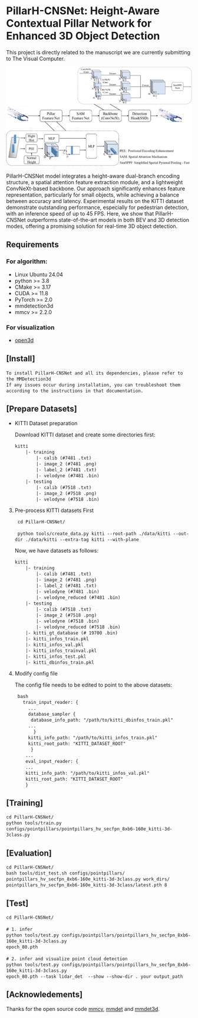 PillarH-CNSNet: Height-Aware Contextual Pillar Network for Enhanced 3D Object Detection
=======
This project is directly related to the manuscript we are currently submitting to The Visual Computer.


![](./figures/结构图.png)


PillarH-CNSNet model integrates a height-aware dual-branch encoding structure, a spatial attention feature extraction module, and a lightweight ConvNeXt-based backbone. Our approach significantly enhances feature representation, particularly for small objects, while achieving a balance between accuracy and latency. Experimental results on the KITTI dataset demonstrate outstanding performance, especially for pedestrian detection, with an inference speed of up to 45 FPS. Here, we show that PillarH-CNSNet outperforms state-of-the-art models in both BEV and 3D detection modes, offering a promising solution for real-time 3D object detection.

## Requirements 

### For algorithm: 
* Linux Ubuntu 24.04
* python >= 3.8
* CMake  >= 3.17 
* CUDA   >= 11.8
* PyTorch >= 2.0
* mmdetection3d 
* mmcv   >= 2.2.0
  
### For visualization
*  [open3d](https://github.com/intel-isl/Open3D)


## [Install] 

    To install PillarH-CNSNet and all its dependencies, please refer to the MMDetection3d
    If any issues occur during installation, you can troubleshoot them according to the instructions in that documentation.
 

## [Prepare Datasets]

* KITTI Dataset preparation

  
  Download KITTI dataset and create some directories first:
    ```
    kitti
        |- training
            |- calib (#7481 .txt)
            |- image_2 (#7481 .png)
            |- label_2 (#7481 .txt)
            |- velodyne (#7481 .bin)
        |- testing
            |- calib (#7518 .txt)
            |- image_2 (#7518 .png)
            |- velodyne (#7518 .bin)
    ```

3. Pre-process KITTI datasets First

   ```
    cd PillarH-CNSNet/
   
    python tools/create_data.py kitti --root-path ./data/kitti --out-dir ./data/kitti --extra-tag kitti --with-plane
   
    ```

    Now, we have datasets as follows:
    ```
    kitti
        |- training
            |- calib (#7481 .txt)
            |- image_2 (#7481 .png)
            |- label_2 (#7481 .txt)
            |- velodyne (#7481 .bin)
            |- velodyne_reduced (#7481 .bin)
        |- testing
            |- calib (#7518 .txt)
            |- image_2 (#7518 .png)
            |- velodyne (#7518 .bin)
            |- velodyne_reduced (#7518 .bin)
        |- kitti_gt_database (# 19700 .bin)
        |- kitti_infos_train.pkl
        |- kitti_infos_val.pkl
        |- kitti_infos_trainval.pkl
        |- kitti_infos_test.pkl
        |- kitti_dbinfos_train.pkl
    ```
    
4. Modify config file

    The config file needs to be edited to point to the above datasets:

   ```
    bash
      train_input_reader: {
        ...
        database_sampler {
         database_info_path: "/path/to/kitti_dbinfos_train.pkl"
        ...
          }
        kitti_info_path: "/path/to/kitti_infos_train.pkl"
        kitti_root_path: "KITTI_DATASET_ROOT"
         }
       ...
       eval_input_reader: {
       ...
       kitti_info_path: "/path/to/kitti_infos_val.pkl"
       kitti_root_path: "KITTI_DATASET_ROOT"
       }
    ```

## [Training]

```
cd PillarH-CNSNet/
python tools/train.py configs/pointpillars/pointpillars_hv_secfpn_8xb6-160e_kitti-3d-3class.py
```

## [Evaluation]

```
cd PillarH-CNSNet/
bash tools/dist_test.sh configs/pointpillars/
pointpillars_hv_secfpn_8xb6-160e_kitti-3d-3class.py work_dirs/
pointpillars_hv_secfpn_8xb6-160e_kitti-3d-3class/latest.pth 8
```

## [Test]

```
cd PillarH-CNSNet/

# 1. infer 
python tools/test.py configs/pointpillars/pointpillars_hv_secfpn_8xb6-160e_kitti-3d-3class.py
epoch_80.pth

# 2. infer and visualize point cloud detection
python tools/test.py configs/pointpillars/pointpillars_hv_secfpn_8xb6-160e_kitti-3d-3class.py
epoch_80.pth --task lidar_det  --show --show-dir . your output_path

```
## [Acknowledements]

Thanks for the open source code [mmcv](https://github.com/open-mmlab/mmcv), [mmdet](https://github.com/open-mmlab/mmdetection) and [mmdet3d](https://github.com/open-mmlab/mmdetection3d).

